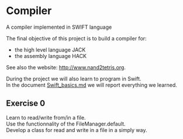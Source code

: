 # Compiler
A compiler implemented in SWIFT language

The final objective of this project is to build a compiler for:
- the high level language JACK
- the assembly language HACK

See also the website: http://www.nand2tetris.org.  


During the project we will also learn to program in Swift.  
In the document [Swift_basics.md](SWIFT_basics.md) we will report everything we learned.

## Exercise 0

Learn to read/write from/in a file.  
Use the functionnality of the FileManager.default.  
Develop a class for read and write in a file in a simply way.


